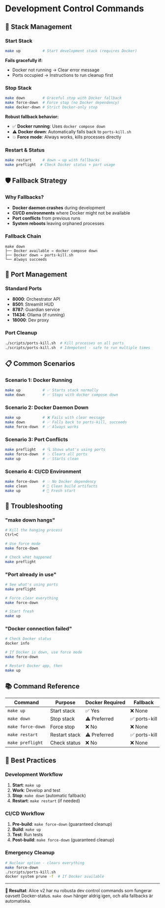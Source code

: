 # Development Control Commands

## 🚀 **Stack Management**

### **Start Stack**

```bash
make up          # Start development stack (requires Docker)
```

**Fails gracefully if:**

- Docker not running → Clear error message
- Ports occupied → Instructions to run cleanup first

### **Stop Stack**

```bash
make down        # Graceful stop with Docker fallback
make force-down  # Force stop (no Docker dependency)
make docker-down # Strict Docker-only stop
```

**Robust fallback behavior:**

- ✅ **Docker running**: Uses `docker compose down`
- ⚠️ **Docker down**: Automatically falls back to `ports-kill.sh`
- 💥 **Force mode**: Always works, kills processes directly

### **Restart & Status**

```bash
make restart     # down → up with fallbacks
make preflight  # Check Docker status + port usage
```

## 🛡️ **Fallback Strategy**

### **Why Fallbacks?**

- **Docker daemon crashes** during development
- **CI/CD environments** where Docker might not be available
- **Port conflicts** from previous runs
- **System reboots** leaving orphaned processes

### **Fallback Chain**

```
make down
├── Docker available → docker compose down
├── Docker down → ports-kill.sh
└── Always succeeds
```

## 🔧 **Port Management**

### **Standard Ports**

- **8000**: Orchestrator API
- **8501**: Streamlit HUD
- **8787**: Guardian service
- **11434**: Ollama (if running)
- **18000**: Dev proxy

### **Port Cleanup**

```bash
./scripts/ports-kill.sh  # Kill processes on all ports
./scripts/ports-kill.sh  # Idempotent - safe to run multiple times
```

## 📋 **Common Scenarios**

### **Scenario 1: Docker Running**

```bash
make up          # ✅ Starts stack normally
make down        # ✅ Stops with docker compose down
```

### **Scenario 2: Docker Daemon Down**

```bash
make up          # ❌ Fails with clear message
make down        # ✅ Falls back to ports-kill, succeeds
make force-down  # ✅ Always works
```

### **Scenario 3: Port Conflicts**

```bash
make preflight   # 🔍 Shows what's using ports
make force-down  # 💥 Clears all ports
make up          # ✅ Starts clean
```

### **Scenario 4: CI/CD Environment**

```bash
make force-down  # 💥 No Docker dependency
make clean       # 🧹 Clean build artifacts
make up          # 🚀 Fresh start
```

## 🚨 **Troubleshooting**

### **"make down hangs"**

```bash
# Kill the hanging process
Ctrl+C

# Use force mode
make force-down

# Check what happened
make preflight
```

### **"Port already in use"**

```bash
# See what's using ports
make preflight

# Force clear everything
make force-down

# Start fresh
make up
```

### **"Docker connection failed"**

```bash
# Check Docker status
docker info

# If Docker is down, use force mode
make force-down

# Restart Docker app, then
make up
```

## 📚 **Command Reference**

| Command           | Purpose       | Docker Required | Fallback      |
| ----------------- | ------------- | --------------- | ------------- |
| `make up`         | Start stack   | ✅ Yes          | ❌ None       |
| `make down`       | Stop stack    | ⚠️ Preferred    | ✅ ports-kill |
| `make force-down` | Force stop    | ❌ No           | ❌ None       |
| `make restart`    | Restart stack | ⚠️ Preferred    | ✅ ports-kill |
| `make preflight`  | Check status  | ❌ No           | ❌ None       |

## 🎯 **Best Practices**

### **Development Workflow**

1. **Start**: `make up`
2. **Work**: Develop and test
3. **Stop**: `make down` (automatic fallback)
4. **Restart**: `make restart` (if needed)

### **CI/CD Workflow**

1. **Pre-build**: `make force-down` (guaranteed cleanup)
2. **Build**: `make up`
3. **Test**: Run tests
4. **Post-build**: `make force-down` (guaranteed cleanup)

### **Emergency Cleanup**

```bash
# Nuclear option - clears everything
make force-down
./scripts/ports-kill.sh
docker system prune -f  # If Docker available
```

---

**🎯 Resultat**: Alice v2 har nu robusta dev control commands som fungerar oavsett Docker-status. `make down` hänger aldrig igen, och alla fallbacks är automatiska.
